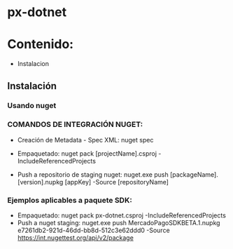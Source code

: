 # px-dotnet

# Contenido: # 
- Instalacion


## Instalación 

### Usando nuget
### COMANDOS DE INTEGRACIÓN NUGET:

- Creación de Metadata - Spec XML: nuget spec

- Empaquetado: nuget pack [projectName].csproj -IncludeReferencedProjects

- Push a repositorio de staging nuget: nuget.exe push [packageName].[version].nupkg [appKey] -Source [repositoryName]

### Ejemplos aplicables a paquete SDK:
- Empaquetado: nuget pack px-dotnet.csproj -IncludeReferencedProjects
- Push a nuget staging: nuget.exe push MercadoPagoSDKBETA.1.nupkg e7261db2-921d-46dd-bb8d-512c3e62ddd0 -Source https://int.nugettest.org/api/v2/package
